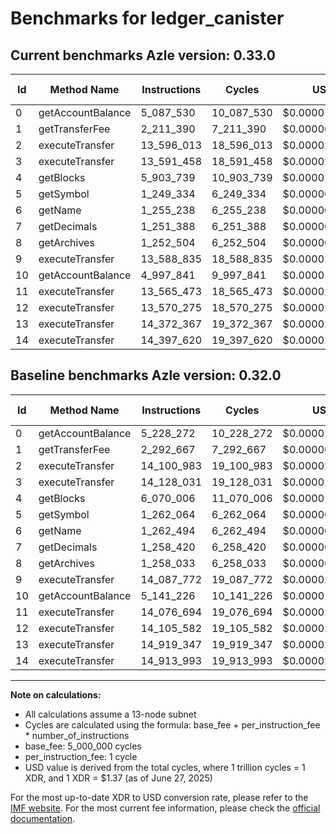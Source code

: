 # Benchmarks for ledger_canister

## Current benchmarks Azle version: 0.33.0
| Id | Method Name | Instructions | Cycles | USD | USD/Million Calls | Change |
|-----------|-------------|------------|--------|-----|--------------|-------|
| 0 | getAccountBalance | 5_087_530 | 10_087_530 | $0.0000138199 | $13.81 | <font color="green">-140_742</font> |
| 1 | getTransferFee | 2_211_390 | 7_211_390 | $0.0000098796 | $9.87 | <font color="green">-81_277</font> |
| 2 | executeTransfer | 13_596_013 | 18_596_013 | $0.0000254765 | $25.47 | <font color="green">-504_970</font> |
| 3 | executeTransfer | 13_591_458 | 18_591_458 | $0.0000254703 | $25.47 | <font color="green">-536_573</font> |
| 4 | getBlocks | 5_903_739 | 10_903_739 | $0.0000149381 | $14.93 | <font color="green">-166_267</font> |
| 5 | getSymbol | 1_249_334 | 6_249_334 | $0.0000085616 | $8.56 | <font color="green">-12_730</font> |
| 6 | getName | 1_255_238 | 6_255_238 | $0.0000085697 | $8.56 | <font color="green">-7_256</font> |
| 7 | getDecimals | 1_251_388 | 6_251_388 | $0.0000085644 | $8.56 | <font color="green">-7_032</font> |
| 8 | getArchives | 1_252_504 | 6_252_504 | $0.0000085659 | $8.56 | <font color="green">-5_529</font> |
| 9 | executeTransfer | 13_588_835 | 18_588_835 | $0.0000254667 | $25.46 | <font color="green">-498_937</font> |
| 10 | getAccountBalance | 4_997_841 | 9_997_841 | $0.0000136970 | $13.69 | <font color="green">-143_385</font> |
| 11 | executeTransfer | 13_565_473 | 18_565_473 | $0.0000254347 | $25.43 | <font color="green">-511_221</font> |
| 12 | executeTransfer | 13_570_275 | 18_570_275 | $0.0000254413 | $25.44 | <font color="green">-535_307</font> |
| 13 | executeTransfer | 14_372_367 | 19_372_367 | $0.0000265401 | $26.54 | <font color="green">-546_980</font> |
| 14 | executeTransfer | 14_397_620 | 19_397_620 | $0.0000265747 | $26.57 | <font color="green">-516_373</font> |

## Baseline benchmarks Azle version: 0.32.0
| Id | Method Name | Instructions | Cycles | USD | USD/Million Calls |
|-----------|-------------|------------|--------|-----|--------------|
| 0 | getAccountBalance | 5_228_272 | 10_228_272 | $0.0000140127 | $14.01 |
| 1 | getTransferFee | 2_292_667 | 7_292_667 | $0.0000099910 | $9.99 |
| 2 | executeTransfer | 14_100_983 | 19_100_983 | $0.0000261683 | $26.16 |
| 3 | executeTransfer | 14_128_031 | 19_128_031 | $0.0000262054 | $26.20 |
| 4 | getBlocks | 6_070_006 | 11_070_006 | $0.0000151659 | $15.16 |
| 5 | getSymbol | 1_262_064 | 6_262_064 | $0.0000085790 | $8.57 |
| 6 | getName | 1_262_494 | 6_262_494 | $0.0000085796 | $8.57 |
| 7 | getDecimals | 1_258_420 | 6_258_420 | $0.0000085740 | $8.57 |
| 8 | getArchives | 1_258_033 | 6_258_033 | $0.0000085735 | $8.57 |
| 9 | executeTransfer | 14_087_772 | 19_087_772 | $0.0000261502 | $26.15 |
| 10 | getAccountBalance | 5_141_226 | 10_141_226 | $0.0000138935 | $13.89 |
| 11 | executeTransfer | 14_076_694 | 19_076_694 | $0.0000261351 | $26.13 |
| 12 | executeTransfer | 14_105_582 | 19_105_582 | $0.0000261746 | $26.17 |
| 13 | executeTransfer | 14_919_347 | 19_919_347 | $0.0000272895 | $27.28 |
| 14 | executeTransfer | 14_913_993 | 19_913_993 | $0.0000272822 | $27.28 |



---

**Note on calculations:**
- All calculations assume a 13-node subnet
- Cycles are calculated using the formula: base_fee + per_instruction_fee \* number_of_instructions
- base_fee: 5_000_000 cycles
- per_instruction_fee: 1 cycle
- USD value is derived from the total cycles, where 1 trillion cycles = 1 XDR, and 1 XDR = $1.37 (as of June 27, 2025)

For the most up-to-date XDR to USD conversion rate, please refer to the [IMF website](https://www.imf.org/external/np/fin/data/rms_sdrv.aspx).
For the most current fee information, please check the [official documentation](https://internetcomputer.org/docs/references/cycles-cost-formulas).